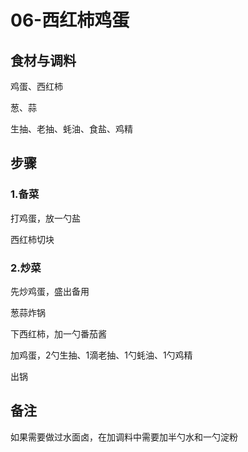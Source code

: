 # 06-西红柿鸡蛋

## 食材与调料

鸡蛋、西红柿

葱、蒜

生抽、老抽、蚝油、食盐、鸡精





## 步骤

### 1.备菜

打鸡蛋，放一勺盐

西红柿切块



### 2.炒菜

先炒鸡蛋，盛出备用



葱蒜炸锅

下西红柿，加一勺番茄酱

加鸡蛋，2勺生抽、1滴老抽、1勺蚝油、1勺鸡精

出锅





## 备注

如果需要做过水面卤，在加调料中需要加半勺水和一勺淀粉
